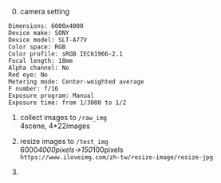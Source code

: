0. camera setting
```
Dimensions: 6000x4000
Device make: SONY
Device model: SLT-A77V
Color space: RGB
Color profile: sRGB IEC61966-2.1
Focal length: 18mm
Alpha channel: No
Red eye: No
Metering mode: Center-weighted average
F number: f/16
Exposure program: Manual
Exposure time: from 1/3000 to 1/2
```
1. collect images to ```/raw_img```  
4scene, 4*22images  

2. resize images to ```/test_img```  
6000*4000pixels->150*100pixels   
```https://www.iloveimg.com/zh-tw/resize-image/resize-jpg```

3.

